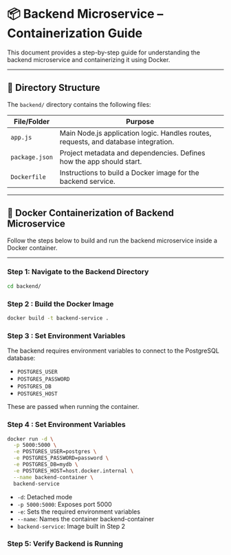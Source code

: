 # 📦 Backend Microservice – Containerization Guide

This document provides a step-by-step guide for understanding the backend microservice and containerizing it using Docker.

---

## 📁 Directory Structure

The `backend/` directory contains the following files:

| File/Folder     | Purpose                                                                 |
|------------------|-------------------------------------------------------------------------|
| `app.js`         | Main Node.js application logic. Handles routes, requests, and database integration. |
| `package.json`   | Project metadata and dependencies. Defines how the app should start.   |
| `Dockerfile`     | Instructions to build a Docker image for the backend service.          |

---

## 🐳 Docker Containerization of Backend Microservice

Follow the steps below to build and run the backend microservice inside a Docker container.

---

### Step 1: Navigate to the Backend Directory

```bash
cd backend/
```

### Step 2 : Build the Docker Image

```bash
docker build -t backend-service .
```

### Step 3 : Set Environment Variables

The backend requires environment variables to connect to the PostgreSQL database:

- `POSTGRES_USER`
- `POSTGRES_PASSWORD`
- `POSTGRES_DB`
- `POSTGRES_HOST`

These are passed when running the container.

### Step 4 : Set Environment Variables

```bash
docker run -d \
  -p 5000:5000 \
  -e POSTGRES_USER=postgres \
  -e POSTGRES_PASSWORD=password \
  -e POSTGRES_DB=mydb \
  -e POSTGRES_HOST=host.docker.internal \
  --name backend-container \
  backend-service
```
- `-d`: Detached mode
- `-p 5000:5000`: Exposes port 5000
- `-e`: Sets the required environment variables
- `--name`: Names the container backend-container
- `backend-service`: Image built in Step 2

### Step 5: Verify Backend is Running

